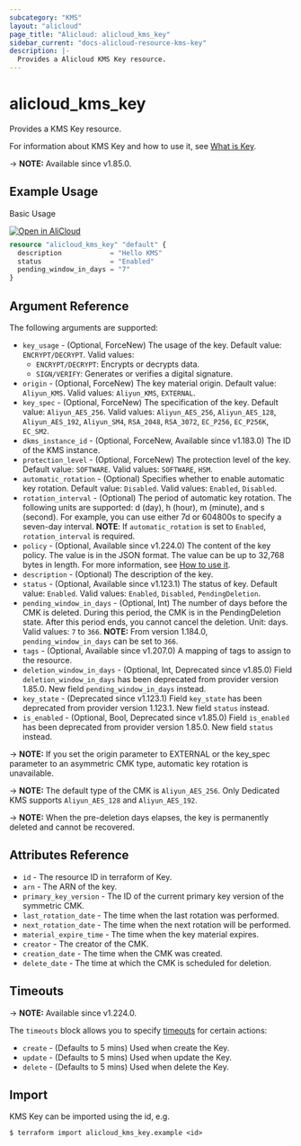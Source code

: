 ```yaml
---
subcategory: "KMS"
layout: "alicloud"
page_title: "Alicloud: alicloud_kms_key"
sidebar_current: "docs-alicloud-resource-kms-key"
description: |-
  Provides a Alicloud KMS Key resource.
---
```


# alicloud_kms_key

Provides a KMS Key resource.

For information about KMS Key and how to use it, see [What is Key](https://www.alibabacloud.com/help/en/kms/developer-reference/api-createkey).

-> **NOTE:** Available since v1.85.0.

## Example Usage

Basic Usage

<div style="display: block;margin-bottom: 40px;"><div class="oics-button" style="float: right;position: absolute;margin-bottom: 10px;">
  <a href="https://api.aliyun.com/api-tools/terraform?resource=alicloud_kms_key&exampleId=88de40bc-6464-f764-767b-2c8f68796a3c60b3415b&activeTab=example&spm=docs.r.kms_key.0.88de40bc64&intl_lang=EN_US" target="_blank">
    <img alt="Open in AliCloud" src="https://img.alicdn.com/imgextra/i1/O1CN01hjjqXv1uYUlY56FyX_!!6000000006049-55-tps-254-36.svg" style="max-height: 44px; max-width: 100%;">
  </a>
</div></div>

```terraform
resource "alicloud_kms_key" "default" {
  description            = "Hello KMS"
  status                 = "Enabled"
  pending_window_in_days = "7"
}
```

## Argument Reference

The following arguments are supported:

* `key_usage` - (Optional, ForceNew) The usage of the key. Default value: `ENCRYPT/DECRYPT`. Valid values:
  - `ENCRYPT/DECRYPT`: Encrypts or decrypts data.
  - `SIGN/VERIFY`: Generates or verifies a digital signature.
* `origin` - (Optional, ForceNew) The key material origin. Default value: `Aliyun_KMS`. Valid values: `Aliyun_KMS`, `EXTERNAL`.
* `key_spec`   - (Optional, ForceNew) The specification of the key. Default value: `Aliyun_AES_256`. Valid values: `Aliyun_AES_256`, `Aliyun_AES_128`, `Aliyun_AES_192`, `Aliyun_SM4`, `RSA_2048`, `RSA_3072`, `EC_P256`, `EC_P256K`, `EC_SM2`.
* `dkms_instance_id` - (Optional, ForceNew, Available since v1.183.0) The ID of the KMS instance.
* `protection_level` - (Optional, ForceNew) The protection level of the key. Default value: `SOFTWARE`. Valid values: `SOFTWARE`, `HSM`.
* `automatic_rotation` - (Optional) Specifies whether to enable automatic key rotation. Default value: `Disabled`. Valid values: `Enabled`, `Disabled`.
* `rotation_interval` - (Optional) The period of automatic key rotation. The following units are supported: d (day), h (hour), m (minute), and s (second). For example, you can use either 7d or 604800s to specify a seven-day interval.
**NOTE**: If `automatic_rotation` is set to `Enabled`, `rotation_interval` is required.
* `policy` - (Optional, Available since v1.224.0) The content of the key policy. The value is in the JSON format. The value can be up to 32,768 bytes in length. For more information, see [How to use it](https://www.alibabacloud.com/help/en/kms/developer-reference/api-setkeypolicy).
* `description` - (Optional) The description of the key.
* `status` - (Optional, Available since v1.123.1) The status of key. Default value: `Enabled`. Valid values: `Enabled`, `Disabled`, `PendingDeletion`.
* `pending_window_in_days` - (Optional, Int) The number of days before the CMK is deleted. During this period, the CMK is in the PendingDeletion state. After this period ends, you cannot cancel the deletion. Unit: days. Valid values: `7` to `366`.
**NOTE:** From version 1.184.0, `pending_window_in_days` can be set to `366`.
* `tags` - (Optional, Available since v1.207.0) A mapping of tags to assign to the resource.
* `deletion_window_in_days` - (Optional, Int, Deprecated since v1.85.0) Field `deletion_window_in_days` has been deprecated from provider version 1.85.0. New field `pending_window_in_days` instead.
* `key_state` - (Deprecated since v1.123.1) Field `key_state` has been deprecated from provider version 1.123.1. New field `status` instead.
* `is_enabled` - (Optional, Bool, Deprecated since v1.85.0) Field `is_enabled` has been deprecated from provider version 1.85.0. New field `status` instead.

-> **NOTE:** If you set the origin parameter to EXTERNAL or the key_spec parameter to an asymmetric CMK type, automatic key rotation is unavailable.

-> **NOTE:** The default type of the CMK is `Aliyun_AES_256`. Only Dedicated KMS supports `Aliyun_AES_128` and `Aliyun_AES_192`.

-> **NOTE:** When the pre-deletion days elapses, the key is permanently deleted and cannot be recovered.

## Attributes Reference

* `id` - The resource ID in terraform of Key.
* `arn` - The ARN of the key.
* `primary_key_version` - The ID of the current primary key version of the symmetric CMK.
* `last_rotation_date` - The time when the last rotation was performed.
* `next_rotation_date` - The time when the next rotation will be performed.
* `material_expire_time` - The time when the key material expires.
* `creator` - The creator of the CMK.
* `creation_date` - The time when the CMK was created.
* `delete_date` - The time at which the CMK is scheduled for deletion.

## Timeouts

-> **NOTE:** Available since v1.224.0.

The `timeouts` block allows you to specify [timeouts](https://www.terraform.io/docs/configuration-0-11/resources.html#timeouts) for certain actions:

* `create` - (Defaults to 5 mins) Used when create the Key.
* `update` - (Defaults to 5 mins) Used when update the Key.
* `delete` - (Defaults to 5 mins) Used when delete the Key.

## Import

KMS Key can be imported using the id, e.g.

```shell
$ terraform import alicloud_kms_key.example <id>
```
